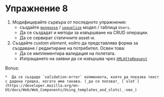 # Упражнение 8

1. Модифицирайте сървъра от последното упражнение:
    * създайте [`mongoose`](https://mongoosejs.com/) / [`sequelize`](http://docs.sequelizejs.com/) модел / таблица `Users`.
    * Да се създадат и методи за извършване на CRUD операции.
    * Да се сервират статичните asset-и.
1. Създайте *custom element*, който да представлява форма за създаване / редактиране на потребител. Освен това:
    * Да се имплементира валидация на полетата.
    * Изпращането на заявки да се извършва чрез [`XMLHttpRequest`](https://developer.mozilla.org/en-US/docs/Web/API/XMLHttpRequest/Using_XMLHttpRequest)

Bonus:

    *  Да се създаде `validation-error` копмонента, която да показва текст с дадена грешка, когато има такава. (_да се ползват_ [`slot`](https://developer.mozilla.org/en-US/docs/Web/Web_Components/Using_templates_and_slots)_-ове_)